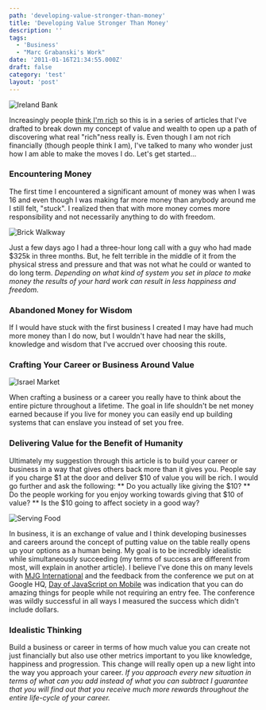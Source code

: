 ```yaml
---
path: 'developing-value-stronger-than-money'
title: 'Developing Value Stronger Than Money'
description: ''
tags:
  - 'Business'
  - "Marc Grabanski's Work"
date: '2011-01-16T21:34:55.000Z'
draft: false
category: 'test'
layout: 'post'
---
```


![Ireland Bank](http://marcgrabanski.com/img/ireland-bank-dublin.jpg)

Increasingly people [think I'm rich](/are-you-rich/) so this is in a series of articles that I've drafted to break down my concept of value and wealth to open up a path of discovering what real "rich"ness really is. Even though I am not rich financially (though people think I am), I've talked to many who wonder just how I am able to make the moves I do. Let's get started...

### Encountering Money

The first time I encountered a significant amount of money was when I was 16 and even though I was making far more money than anybody around me I still felt, "stuck". I realized then that with more money comes more responsibility and not necessarily anything to do with freedom.

![Brick Walkway](http://marcgrabanski.com/img/brick-walkway-1.jpg)

Just a few days ago I had a three-hour long call with a guy who had made $325k in three months. But, he felt terrible in the middle of it from the physical stress and pressure and that was not what he could or wanted to do long term. _Depending on what kind of system you set in place to make money the results of your hard work can result in less happiness and freedom._

### Abandoned Money for Wisdom

If I would have stuck with the first business I created I may have had much more money than I do now, but I wouldn't have had near the skills, knowledge and wisdom that I've accrued over choosing this route.

### Crafting Your Career or Business Around Value

![Israel Market](http://marcgrabanski.com/img/israel-market.jpg)

When crafting a business or a career you really have to think about the entire picture throughout a lifetime. The goal in life shouldn't be net money earned because if you live for money you can easily end up building systems that can enslave you instead of set you free.

### Delivering Value for the Benefit of Humanity

Ultimately my suggestion through this article is to build your career or business in a way that gives others back more than it gives you. People say if you charge $1 at the door and deliver $10 of value you will be rich. I would go further and ask the following: ** Do you actually like giving the $10? ** Do the people working for you enjoy working towards giving that $10 of value? \*\* Is the $10 going to affect society in a good way?

![Serving Food](http://marcgrabanski.com/img/serving-food.jpg)

In business, it is an exchange of value and I think developing businesses and careers around the concept of putting value on the table really opens up your options as a human being. My goal is to be incredibly idealistic while simultaneously succeeding (my terms of success are different from most, will explain in another article). I believe I've done this on many levels with [MJG International](https://www.mjg.in) and the feedback from the conference we put on at Google HQ, [Day of JavaScript on Mobile](http://thenextweb.com/mobile/2011/01/31/googles-free-day-of-javascript-on-mobile) was indication that you can do amazing things for people while not requiring an entry fee. The conference was wildly successful in all ways I measured the success which didn't include dollars.

### Idealistic Thinking

Build a business or career in terms of how much value you can create not just financially but also use other metrics important to you like knowledge, happiness and progression. This change will really open up a new light into the way you approach your career. _If you approach every new situation in terms of what can you add instead of what you can subtract I guarantee that you will find out that you receive much more rewards throughout the entire life-cycle of your career._

